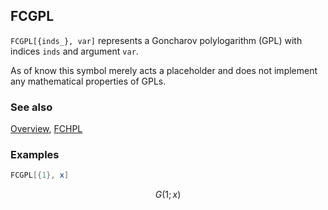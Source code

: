 ## FCGPL

`FCGPL[{inds_}, var]` represents a Goncharov polylogarithm (GPL) with indices `inds` and argument `var`.

As of know this symbol merely acts a placeholder and does not implement any mathematical properties of GPLs.

### See also

[Overview](Extra/FeynCalc.md), [FCHPL](FCHPL.md)

### Examples

```mathematica
FCGPL[{1}, x]
```

$$G(1; x)$$